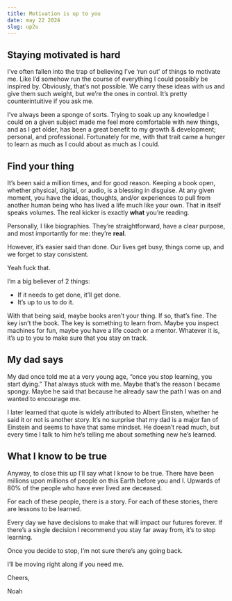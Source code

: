 ```yaml
---
title: Motivation is up to you
date: may 22 2024
slug: up2u
---
```


## Staying motivated is hard

I’ve often fallen into the trap of believing I’ve ‘run out’ of things to motivate me. Like I’d somehow run the course of everything I could possibly be inspired by. Obviously, that’s not possible. We carry these ideas with us and give them such weight, but we’re the ones in control. It’s pretty counterintuitive if you ask me.

I’ve always been a sponge of sorts. Trying to soak up any knowledge I could on a given subject made me feel more comfortable with new things, and as I get older, has been a great benefit to my growth & development; personal, and professional. Fortunately for me, with that trait came a hunger to learn as much as I could about as much as I could.

## Find your thing

It’s been said a million times, and for good reason. Keeping a book open, whether physical, digital, or audio, is a blessing in disguise. At any given moment, you have the ideas, thoughts, and/or experiences to pull from another human being who has lived a life much like your own. That in itself speaks volumes. The real kicker is exactly **what** you’re reading.

Personally, I like biographies. They’re straightforward, have a clear purpose, and most importantly for me: they’re **real**.

However, it’s easier said than done. Our lives get busy, things come up, and we forget to stay consistent.

Yeah fuck that.

I’m a big believer of 2 things:

- If it needs to get done, it’ll get done.
- It’s up to us to do it.

With that being said, maybe books aren’t your thing. If so, that’s fine. The key isn’t the book. The key is something to learn from. Maybe you inspect machines for fun, maybe you have a life coach or a mentor. Whatever it is, it’s up to you to make sure that you stay on track.

## My dad says

My dad once told me at a very young age, “once you stop learning, you start dying.” That always stuck with me. Maybe that’s the reason I became spongy. Maybe he said that because he already saw the path I was on and wanted to encourage me.

I later learned that quote is widely attributed to Albert Einsten, whether he said it or not is another story. It’s no surprise that my dad is a major fan of Einstein and seems to have that same mindset. He doesn’t read much, but every time I talk to him he’s telling me about something new he’s learned.

## What I know to be true

Anyway, to close this up I’ll say what I know to be true. There have been millions upon millions of people on this Earth before you and I. Upwards of 80% of the people who have ever lived are deceased.

For each of these people, there is a story.
For each of these stories, there are lessons to be learned.

Every day we have decisions to make that will impact our futures forever. If there’s a single decision I recommend you stay far away from, it’s to stop learning.

Once you decide to stop, I’m not sure there’s any going back.

I’ll be moving right along if you need me.

Cheers,

Noah
